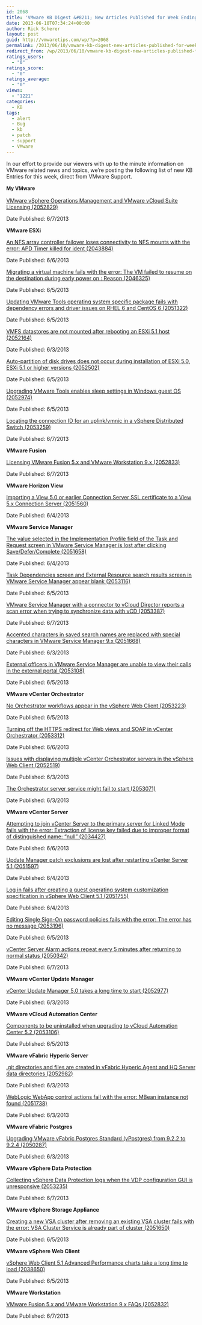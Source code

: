 ```yaml
---
id: 2068
title: 'VMware KB Digest &#8211; New Articles Published for Week Ending 6/8/13'
date: 2013-06-10T07:34:24+00:00
author: Rick Scherer
layout: post
guid: http://vmwaretips.com/wp/?p=2068
permalink: /2013/06/10/vmware-kb-digest-new-articles-published-for-week-ending-6813/
redirect_from: /wp/2013/06/10/vmware-kb-digest-new-articles-published-for-week-ending-6813/
ratings_users:
  - "0"
ratings_score:
  - "0"
ratings_average:
  - "0"
views:
  - "1221"
categories:
  - KB
tags:
  - alert
  - Bug
  - kb
  - patch
  - support
  - VMware
---
```

In our effort to provide our viewers with up to the minute information on VMware related news and topics, we&#8217;re posting the following list of new KB Entries for this week, direct from VMware Support.

<strong style="font-size: 13px; line-height: 19px;"><!--more-->My VMware</strong>

<a href="http://kb.vmware.com/kb/2052829" target="_blank">VMware vSphere Operations Management and VMware vCloud Suite Licensing (2052829)</a>
  
Date Published: 6/7/2013

**VMware ESXi**
  
<a href="http://kb.vmware.com/kb/2043884" target="_blank">An NFS array controller failover loses connectivity to NFS mounts with the error: APD Timer killed for ident (2043884)</a>
  
Date Published: 6/6/2013
  
<a href="http://kb.vmware.com/kb/2046325" target="_blank">Migrating a virtual machine fails with the error: The VM failed to resume on the destination during early power on : Reason (2046325)</a>
  
Date Published: 6/5/2013
  
<a href="http://kb.vmware.com/kb/2051322" target="_blank">Updating VMware Tools operating system specific package fails with dependency errors and driver issues on RHEL 6 and CentOS 6 (2051322)</a>
  
Date Published: 6/5/2013
  
<a href="http://kb.vmware.com/kb/2052164" target="_blank">VMFS datastores are not mounted after rebooting an ESXi 5.1 host (2052164)</a>
  
Date Published: 6/3/2013
  
<a href="http://kb.vmware.com/kb/2052502" target="_blank">Auto-partition of disk drives does not occur during installation of ESXi 5.0, ESXi 5.1 or higher versions (2052502)</a>
  
Date Published: 6/5/2013
  
<a href="http://kb.vmware.com/kb/2052974" target="_blank">Upgrading VMware Tools enables sleep settings in Windows guest OS (2052974)</a>
  
Date Published: 6/5/2013
  
<a href="http://kb.vmware.com/kb/2053259" target="_blank">Locating the connection ID for an uplink/vmnic in a vSphere Distributed Switch (2053259)</a>
  
Date Published: 6/7/2013

**VMware Fusion**
  
<a href="http://kb.vmware.com/kb/2052833" target="_blank">Licensing VMware Fusion 5.x and VMware Workstation 9.x (2052833)</a>
  
Date Published: 6/7/2013

**VMware Horizon View**
  
<a href="http://kb.vmware.com/kb/2051560" target="_blank">Importing a View 5.0 or earlier Connection Server SSL certificate to a View 5.x Connection Server (2051560)</a>
  
Date Published: 6/4/2013

**VMware Service Manager**
  
<a href="http://kb.vmware.com/kb/2051658" target="_blank">The value selected in the Implementation Profile field of the Task and Request screen in VMware Service Manager is lost after clicking Save/Defer/Complete (2051658)</a>
  
Date Published: 6/4/2013
  
<a href="http://kb.vmware.com/kb/2053116" target="_blank">Task Dependencies screen and External Resource search results screen in VMware Service Manager appear blank (2053116)</a>
  
Date Published: 6/5/2013
  
<a href="http://kb.vmware.com/kb/2053387" target="_blank">VMware Service Manager with a connector to vCloud Director reports a scan error when trying to synchronize data with vCD (2053387)</a>
  
Date Published: 6/7/2013
  
<a href="http://kb.vmware.com/kb/2051668" target="_blank">Accented characters in saved search names are replaced with special characters in VMware Service Manager 9.x (2051668)</a>
  
Date Published: 6/3/2013
  
<a href="http://kb.vmware.com/kb/2053108" target="_blank">External officers in VMware Service Manager are unable to view their calls in the external portal (2053108)</a>
  
Date Published: 6/5/2013

**VMware vCenter Orchestrator**
  
<a href="http://kb.vmware.com/kb/2053223" target="_blank">No Orchestrator workflows appear in the vSphere Web Client (2053223)</a>
  
Date Published: 6/5/2013
  
<a href="http://kb.vmware.com/kb/2053312" target="_blank">Turning off the HTTPS redirect for Web views and SOAP in vCenter Orchestrator (2053312)</a>
  
Date Published: 6/6/2013
  
<a href="http://kb.vmware.com/kb/2052519" target="_blank">Issues with displaying multiple vCenter Orchestrator servers in the vSphere Web Client (2052519)</a>
  
Date Published: 6/3/2013
  
<a href="http://kb.vmware.com/kb/2053071" target="_blank">The Orchestrator server service might fail to start (2053071)</a>
  
Date Published: 6/3/2013

**VMware vCenter Server**
  
<a href="http://kb.vmware.com/kb/2034427" target="_blank">Attempting to join vCenter Server to the primary server for Linked Mode fails with the error: Extraction of license key failed due to improper format of distinguished name: “null” (2034427)</a>
  
Date Published: 6/6/2013
  
<a href="http://kb.vmware.com/kb/2051597" target="_blank">Update Manager patch exclusions are lost after restarting vCenter Server 5.1 (2051597)</a>
  
Date Published: 6/4/2013
  
<a href="http://kb.vmware.com/kb/2051755" target="_blank">Log in fails after creating a guest operating system customization specification in vSphere Web Client 5.1 (2051755)</a>
  
Date Published: 6/4/2013
  
<a href="http://kb.vmware.com/kb/2053196" target="_blank">Editing Single Sign-On password policies fails with the error: The error has no message (2053196)</a>
  
Date Published: 6/5/2013
  
<a href="http://kb.vmware.com/kb/2050342" target="_blank">vCenter Server Alarm actions repeat every 5 minutes after returning to normal status (2050342)</a>
  
Date Published: 6/7/2013

**VMware vCenter Update Manager**
  
<a href="http://kb.vmware.com/kb/2052977" target="_blank">vCenter Update Manager 5.0 takes a long time to start (2052977)</a>
  
Date Published: 6/3/2013

**VMware vCloud Automation Center**
  
<a href="http://kb.vmware.com/kb/2053106" target="_blank">Components to be uninstalled when upgrading to vCloud Automation Center 5.2 (2053106)</a>
  
Date Published: 6/5/2013

**VMware vFabric Hyperic Server**
  
<a href="http://kb.vmware.com/kb/2052982" target="_blank">.git directories and files are created in vFabric Hyperic Agent and HQ Server data directories (2052982)</a>
  
Date Published: 6/3/2013
  
<a href="http://kb.vmware.com/kb/2051738" target="_blank">WebLogic WebApp control actions fail with the error: MBean instance not found (2051738)</a>
  
Date Published: 6/3/2013

**VMware vFabric Postgres**
  
<a href="http://kb.vmware.com/kb/2050287" target="_blank">Upgrading VMware vFabric Postgres Standard (vPostgres) from 9.2.2 to 9.2.4 (2050287)</a>
  
Date Published: 6/3/2013

**VMware vSphere Data Protection**
  
<a href="http://kb.vmware.com/kb/2053235" target="_blank">Collecting vSphere Data Protection logs when the VDP configuration GUI is unresponsive (2053235)</a>
  
Date Published: 6/7/2013

**VMware vSphere Storage Appliance**
  
<a href="http://kb.vmware.com/kb/2051650" target="_blank">Creating a new VSA cluster after removing an existing VSA cluster fails with the error: VSA Cluster Service is already part of cluster (2051650)</a>
  
Date Published: 6/5/2013

**VMware vSphere Web Client**
  
<a href="http://kb.vmware.com/kb/2038650" target="_blank">vSphere Web Client 5.1 Advanced Performance charts take a long time to load (2038650)</a>
  
Date Published: 6/5/2013

**VMware Workstation**
  
<a href="http://kb.vmware.com/kb/2052832" target="_blank">VMware Fusion 5.x and VMware Workstation 9.x FAQs (2052832)</a>
  
Date Published: 6/7/2013